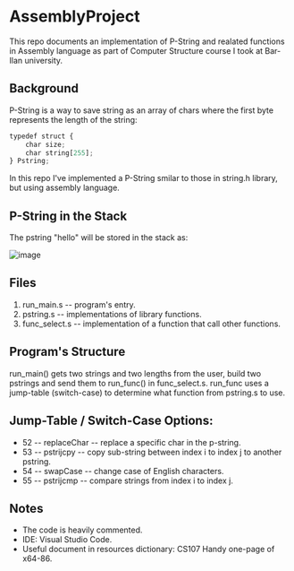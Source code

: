 # AssemblyProject

This repo documents an implementation of P-String and realated functions in Assembly language as part of Computer Structure course I took at Bar-Ilan university.

## Background

P-String is a way to save string as an array of chars where the first byte represents the length of the string:
```javascript
typedef struct {
    char size;
    char string[255];
} Pstring;
```
In this repo I've implemented a P-String smilar to those in string.h library, but using assembly language.

## P-String in the Stack

The pstring "hello" will be stored in the stack as:

![image](https://user-images.githubusercontent.com/72878018/120895024-db47c180-c623-11eb-88ef-fb26716913c6.png)


## Files

1. run_main.s -- program's entry.
2. pstring.s -- implementations of library functions.
3. func_select.s -- implementation of a function that call other functions.

## Program's Structure

run_main() gets two strings and two lengths from the user, build two pstrings and send them to run_func() in func_select.s. run_func uses a jump-table (switch-case) to determine what function from pstring.s to use.

## Jump-Table / Switch-Case Options:

- 52 -- replaceChar -- replace a specific char in the p-string.
- 53 -- pstrijcpy -- copy sub-string between index i to index j to another pstring.
- 54 -- swapCase -- change case of English characters.
- 55 -- pstrijcmp -- compare strings from index i to index j.

## Notes

- The code is heavily commented.
- IDE: Visual Studio Code.
- Useful document in resources dictionary: CS107 Handy one-page of x64-86.
